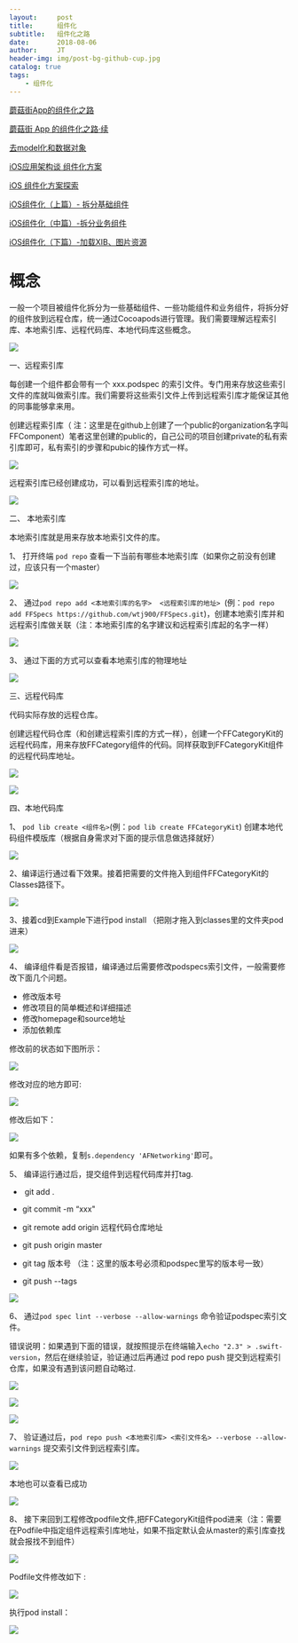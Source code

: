 ```yaml
---
layout:     post
title:      组件化
subtitle:   组件化之路
date:       2018-08-06
author:     JT
header-img: img/post-bg-github-cup.jpg
catalog: true
tags:
    - 组件化
---
```



[蘑菇街App的组件化之路](http://limboy.me/tech/2016/03/10/mgj-components.html)

[蘑菇街 App 的组件化之路·续](http://limboy.me/tech/2016/03/14/mgj-components-continued.html)

[去model化和数据对象](https://casatwy.com/OOP_nomodel.html)

[iOS应用架构谈 组件化方案](https://casatwy.com/iOS-Modulization.html)

[iOS 组件化方案探索](http://blog.cnbang.net/tech/3080/)

[iOS组件化（上篇）- 拆分基础组件](https://www.jianshu.com/p/760d6cd46719)

[iOS组件化（中篇）-拆分业务组件](https://www.jianshu.com/p/e6e84688f0b8)

[iOS组件化（下篇）-加载XIB、图片资源](https://www.jianshu.com/p/ad4789d88bad)


# 概念

一般一个项目被组件化拆分为一些基础组件、一些功能组件和业务组件，将拆分好的组件放到远程仓库，统一通过Cocoapods进行管理。我们需要理解远程索引库、本地索引库、远程代码库、本地代码库这些概念。

![](https://wtj900.github.io/img/module/concept.png)

一、远程索引库

每创建一个组件都会带有一个 xxx.podspec 的索引文件。专门用来存放这些索引文件的库就叫做索引库。我们需要将这些索引文件上传到远程索引库才能保证其他的同事能够拿来用。

创建远程索引库（ 注：这里是在github上创建了一个public的organization名字叫FFComponent）笔者这里创建的public的，自己公司的项目创建private的私有索引库即可，私有索引的步骤和pubic的操作方式一样。

![](https://wtj900.github.io/img/module/new_repository.png)

远程索引库已经创建成功，可以看到远程索引库的地址。

![](https://wtj900.github.io/img/module/repository_address.png)

二、 本地索引库

本地索引库就是用来存放本地索引文件的库。

1、 打开终端 `pod repo` 查看一下当前有哪些本地索引库（如果你之前没有创建过，应该只有一个master）

![](https://wtj900.github.io/img/module/pod_repo.png)

2、 通过`pod repo add <本地索引库的名字>  <远程索引库的地址> `(例：`pod repo add FFSpecs https://github.com/wtj900/FFSpecs.git`)，创建本地索引库并和远程索引库做关联（注：本地索引库的名字建议和远程索引库起的名字一样）

![](https://wtj900.github.io/img/module/new_index.png)

3、 通过下面的方式可以查看本地索引库的物理地址

![](https://wtj900.github.io/img/module/local_index_address.png)

三、远程代码库

代码实际存放的远程仓库。

创建远程代码仓库（和创建远程索引库的方式一样），创建一个FFCategoryKit的远程代码库，用来存放FFCategory组件的代码。同样获取到FFCategoryKit组件的远程代码库地址。

![](https://wtj900.github.io/img/module/new_repository_code.png)

![](https://wtj900.github.io/img/module/repository_address_code.png)

四、本地代码库

1、 `pod lib create <组件名>`(例：`pod lib create FFCategoryKit`)  创建本地代码组件模版库（根据自身需求对下面的提示信息做选择就好）

![](https://wtj900.github.io/img/module/pod_lib_create.png)

2、编译运行通过看下效果。接着把需要的文件拖入到组件FFCategoryKit的Classes路径下。

![](https://wtj900.github.io/img/module/file_copy.png)

3、接着cd到Example下进行pod install （把刚才拖入到classes里的文件夹pod进来）

![](https://wtj900.github.io/img/module/file_pod_install.png)

4、 编译组件看是否报错，编译通过后需要修改podspecs索引文件，一般需要修改下面几个问题。

 * 修改版本号
 * 修改项目的简单概述和详细描述
 * 修改homepage和source地址
 * 添加依赖库

修改前的状态如下图所示：

![](https://wtj900.github.io/img/module/file_update_before.png)

修改对应的地方即可:

![](https://wtj900.github.io/img/module/homepage.png)

修改后如下：

![](https://wtj900.github.io/img/module/file_update_late.png)

如果有多个依赖，复制`s.dependency 'AFNetworking'`即可。

5、 编译运行通过后，提交组件到远程代码库并打tag.

*  git add .

* git commit -m “xxx"

* git remote add origin 远程代码仓库地址

* git push origin master

* git tag 版本号 （注：这里的版本号必须和podspec里写的版本号一致）

* git push --tags

![](https://wtj900.github.io/img/module/code_push.png)

6、 通过`pod spec lint --verbose --allow-warnings` 命令验证podspec索引文件。

错误说明：如果遇到下面的错误，就按照提示在终端输入`echo "2.3" > .swift-version`，然后在继续验证，验证通过后再通过 pod repo push 提交到远程索引仓库，如果没有遇到该问题自动略过.

![](https://wtj900.github.io/img/module/pod_spec_lint_1.png)

![](https://wtj900.github.io/img/module/pod_spec_lint_2.png)

![](https://wtj900.github.io/img/module/pod_spec_lint_3.png)

7、 验证通过后，`pod repo push <本地索引库> <索引文件名> --verbose --allow-warnings` 提交索引文件到远程索引库。

![](https://wtj900.github.io/img/module/pod_repo_push_1.png)

本地也可以查看已成功

![](https://wtj900.github.io/img/module/pod_repo_push_2.png)

8、 接下来回到工程修改podfile文件,把FFCategoryKit组件pod进来（注：需要在Podfile中指定组件远程索引库地址，如果不指定默认会从master的索引库查找就会报找不到组件）

![](https://wtj900.github.io/img/module/pod_install_1.png)

Podfile文件修改如下 :

![](https://wtj900.github.io/img/module/pod_install_2.png)

执行pod install：

![](https://wtj900.github.io/img/module/pod_install_3.png)


